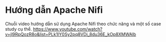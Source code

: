 # Hướng dẫn Apache Nifi
Chuỗi video hướng dẫn sử dụng Apache Nifi theo chức năng và một số case study cụ thể.
https://www.youtube.com/watch?v=jl9RpQozR8o&list=PLk1IY0Sy2pq8VDi_8du36E_kOp8XMWAIb

